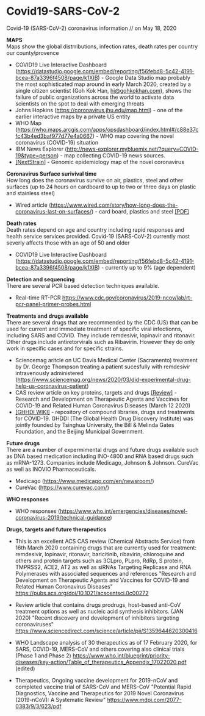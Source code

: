 # Covid19-SARS-CoV-2
Covid-19 (SARS-CoV-2) coronavirus information // on May 18, 2020

<B>MAPS</B>  
Maps show the global distrributions, infection rates, death rates per country our county/provence
* COVID19 Live Interactive Dashboard (https://datastudio.google.com/embed/reporting/f56febd8-5c42-4191-bcea-87a3396f4508/page/k1XIB) - Google Data Studio map probably the most sophisticated map around in early March 2020, created by a single citizen scientist (Goh Kok Han, hi@gohkokhan.com), shows the failure of public organizations across the world to activate data scientists on the spot to deal with emerging threats
* Johns Hopkins (https://coronavirus.jhu.edu/map.html) - one of the earlier interactive maps by a private US entity
* WHO Map (https://who.maps.arcgis.com/apps/opsdashboard/index.html#/c88e37cfc43b4ed3baf977d77e4a0667) - WHO map covering the novel coronavirus (COVID-19) situation
* IBM News Explorer (http://news-explorer.mybluemix.net/?query=COVID-19&type=person) - map collecting COVID-19 news sources.
* [[NextStrain]](https://nextstrain.org/ncov) - Genomic epidemiology map of the novel coronavirus

<B>Coronavirus Surface surivival time</B>  
How long does the coronavirus survive on air, plastics, steel and other surfaces (up to 24 hours on cardboard to up to two or three days on plastic and stainless steel)
*  Wired article (https://www.wired.com/story/how-long-does-the-coronavirus-last-on-surfaces/) - card board, plastics and steel [[PDF]](https://www.medrxiv.org/content/10.1101/2020.03.09.20033217v1.full.pdf)

<B>Death rates</B>  
Death rates depend on age and country including rapid responses and health service services provided. Covid-19 (SARS-CoV-2) currently most severly affects those with an age of 50 and older

* COVID19 Live Interactive Dashboard (https://datastudio.google.com/embed/reporting/f56febd8-5c42-4191-bcea-87a3396f4508/page/k1XIB)  - currently up to 9% (age dependent)

<B>Detection and sequencing </B>  
There are several PCR based detection techniques available. 
* Real-time RT-PCR https://www.cdc.gov/coronavirus/2019-ncov/lab/rt-pcr-panel-primer-probes.html

<B>Treatments and drugs available</B>  
There are several drugs that are recommended by the CDC (US) that can be used for current and immediate treatment of specific viral infectionns,  including SARS and COVID. They include remdesivir, lopinavir and ritonavir. Other drugs include antiretorvirals such as Ribavirin. However they do only work in specific cases and  for specific strains.

* Sciencemag aritcle on UC Davis Medical Center (Sacramento) treatment by Dr. George Thompson treating a patient sucesfully with  remdesivir intravenously administered (https://www.sciencemag.org/news/2020/03/did-experimental-drug-help-us-coronavirus-patient)  
* CAS review article on key proteins, targets and drugs [[Review]](https://pubs.acs.org/doi/pdf/10.1021/acscentsci.0c00272) - Research and Development on Therapeutic Agents and Vaccines for COVID-19 and Related Human Coronavirus Diseases (March 12 2020)
* [[GHHDI WIKI]](https://ghddi-ailab.github.io/Targeting2019-nCoV/) - repository of compound libraries, drugs and treatments for COVID-19.  GHDDI (The Global Health Drug Discovery Institute) was jointly founded by Tsinghua University, the Bill & Melinda Gates Foundation, and the Beijing Municipal Government.

<B>Future drugs</B>  
There are a number of expermimental drugs and future drugs available such as DNA based medication including INO-4800 and RNA based drugs such as mRNA-1273. Companies include Medicago, Johnson & Johnson. CureVac as well as INOVIO Pharmaceuticals.

* Medicago (https://www.medicago.com/en/newsroom/)
* CureVac (https://www.curevac.com/)

<B>WHO responses</B> 
* WHO responses (https://www.who.int/emergencies/diseases/novel-coronavirus-2019/technical-guidance)

<B>Drugs, targets and future therapeutics</B>
* This is an excellent ACS CAS review (Chemical Abstracts Service) from 16th March 2020 containing drugs that are currently used for treatment: remdesivir, lopinavir, ritonavir, baricitinib, ribavirin, chloroquine and others and protein targets such as 3CLpro, PLpro, RdRp, S protein, TMPRSS2, ACE2, AT2 as well as siRNAs Targeting Replicase and RNA Polymerases with associated sequences and references "Research and Development on Therapeutic Agents and Vaccines for COVID-19 and Related Human Coronavirus Diseases"   https://pubs.acs.org/doi/10.1021/acscentsci.0c00272 

* Review article that contains drugs prodrugs, host-based anti-CoV treatment options as well as nucleic acid synthesis inhibitors. (JAN 2020) "Recent discovery and development of inhibitors targeting coronaviruses" https://www.sciencedirect.com/science/article/pii/S1359644620300416 

* WHO Landscape analysis of 30 therapeutics as of 17 February 2020, for SARS, COVID-19, MERS-CoV and others covering also clinical trials (Phase 1 and Phase 2)
https://www.who.int/blueprint/priority-diseases/key-action/Table_of_therapeutics_Appendix_17022020.pdf (edited) 

* Therapeutics, Ongoing vaccine development for 2019-nCoV and completed vaccine trial of SARS-CoV and MERS-CoV
"Potential Rapid Diagnostics, Vaccine and Therapeutics for 2019 Novel Coronavirus (2019-nCoV): A Systematic Review"
https://www.mdpi.com/2077-0383/9/3/623/pdf
